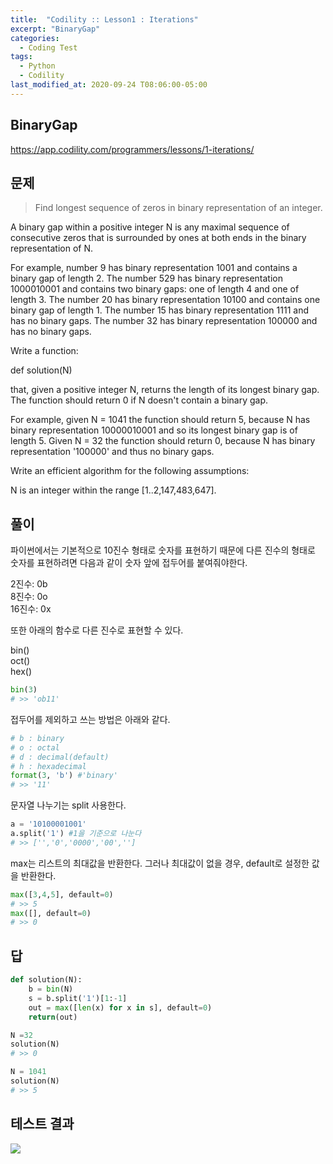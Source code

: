 ```yaml
---
title:  "Codility :: Lesson1 : Iterations"
excerpt: "BinaryGap"
categories:
  - Coding Test
tags:
  - Python
  - Codility
last_modified_at: 2020-09-24 T08:06:00-05:00
---
```



BinaryGap
-----------------------
<https://app.codility.com/programmers/lessons/1-iterations/>

문제
-------------------------
> Find longest sequence of zeros in binary representation of an integer.

A binary gap within a positive integer N is any maximal sequence of consecutive zeros that is surrounded by ones at both ends in the binary representation of N.

For example, number 9 has binary representation 1001 and contains a binary gap of length 2. The number 529 has binary representation 1000010001 and contains two binary gaps: one of length 4 and one of length 3. The number 20 has binary representation 10100 and contains one binary gap of length 1. The number 15 has binary representation 1111 and has no binary gaps. The number 32 has binary representation 100000 and has no binary gaps.

Write a function:

def solution(N)

that, given a positive integer N, returns the length of its longest binary gap. The function should return 0 if N doesn't contain a binary gap.

For example, given N = 1041 the function should return 5, because N has binary representation 10000010001 and so its longest binary gap is of length 5. Given N = 32 the function should return 0, because N has binary representation '100000' and thus no binary gaps.

Write an efficient algorithm for the following assumptions:

N is an integer within the range [1..2,147,483,647].

풀이
--------------

파이썬에서는 기본적으로 10진수 형태로 숫자를 표현하기 때문에 다른 진수의 형태로 숫자를 표현하려면 다음과 같이 숫자 앞에 접두어를 붙여줘야한다.

2진수: 0b  
8진수: 0o  
16진수: 0x  

또한 아래의 함수로 다른 진수로 표현할 수 있다.

bin()   
oct()   
hex()  


``` python
bin(3)
# >> 'ob11'
```


접두어를 제외하고 쓰는 방법은 아래와 같다.


``` python
# b : binary
# o : octal
# d : decimal(default)
# h : hexadecimal
format(3, 'b') #'binary'  
# >> '11'
```



문자열 나누기는 split 사용한다.

``` python
a = '10100001001'
a.split('1') #1을 기준으로 나눈다
# >> ['','0','0000','00','']
```

max는 리스트의 최대값을 반환한다.
그러나 최대값이 없을 경우, default로 설정한 값을 반환한다.


``` python
max([3,4,5], default=0)
# >> 5
max([], default=0)
# >> 0
```

답
--------------

``` python
def solution(N):
    b = bin(N)
    s = b.split('1')[1:-1]
    out = max([len(x) for x in s], default=0)
    return(out)

N =32
solution(N)
# >> 0

N = 1041
solution(N)
# >> 5
```

테스트 결과
--------------

![](/assets/images/2020-09-24_lesson1_binarygap-9d11e48d.png)
